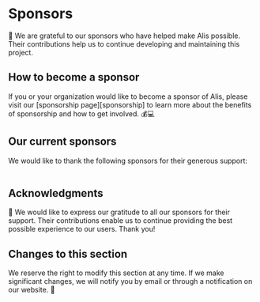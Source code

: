 # Sponsors

🙏 We are grateful to our sponsors who have helped make Alis possible. Their contributions help us to continue developing and maintaining this project.

## How to become a sponsor

If you or your organization would like to become a sponsor of Alis, please visit our [sponsorship page][sponsorship] to learn more about the benefits of sponsorship and how to get involved. 💰💻

## Our current sponsors

We would like to thank the following sponsors for their generous support:


<!-- readme: sponsors -start -->
<table>
</table>
<!-- readme: sponsors -end -->

## Acknowledgments

👏 We would like to express our gratitude to all our sponsors for their support. Their contributions enable us to continue providing the best possible experience to our users. Thank you!

## Changes to this section

We reserve the right to modify this section at any time. If we make significant changes, we will notify you by email or through a notification on our website. 📝
